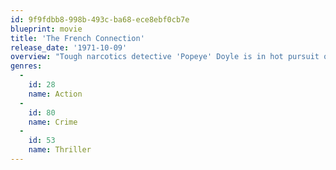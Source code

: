 ```yaml
---
id: 9f9fdbb8-998b-493c-ba68-ece8ebf0cb7e
blueprint: movie
title: 'The French Connection'
release_date: '1971-10-09'
overview: "Tough narcotics detective 'Popeye' Doyle is in hot pursuit of a suave French drug dealer who may be the key to a huge heroin-smuggling operation."
genres:
  -
    id: 28
    name: Action
  -
    id: 80
    name: Crime
  -
    id: 53
    name: Thriller
---
```

